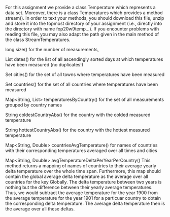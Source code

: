For this assignment we provide a class Temperature which represents a data set. Moreover, there is a class Temperatures which provides a method stream(). In order to text your methods, you should download this file, unzip and store it into the topmost directory of your assignment (i.e., directly into the directory with name fop20w9temp…). If you encounter problems with reading this file, you may also adapt the path given in the main method of the class StreamTemperatures.

 long size() 
for the number of measurements,

 List<Date> dates() 
for the list of all ascendingly sorted days at which temperatures have been measured (no duplicates!)
    
 Set<String> cities() 
for the set of all towns where temperatures have been measured
    
 Set<String> countries() 
for the set of all countries where temperatures have been measured
    
 Map<String, List<Double>> temperaturesByCountry()
for the set of all measurements grouped by country names 
    
 String coldestCountryAbs() 
for the country with the colded measured temperature
    
 String hottestCountryAbs() 
for the country with the hottest measured temperature
    
 Map<String, Double> countriesAvgTemperature() 
for names of countries with their corresponding temperatures averaged over all times and cities
    
 Map<String, Double> avgTemperatureDeltaPerYearPerCountry()
This method returns a mapping of names of countries to their average yearly delta temperature over the whole time span. Furthermore, this map should contain the global average delta temperature as the average over all countries for the key Globally. The delta temperature between two years is nothing but the difference between their yearly average temperatures. Thus, we would subtract the average temperature for the year 1900 from the average temperature for the year 1901 for a particuar country to obtain the corresponding delta temperature. The average delta temperature then is the average over all these deltas.
